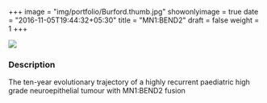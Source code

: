 +++
image = "img/portfolio/Burford.thumb.jpg"
showonlyimage = true
date = "2016-11-05T19:44:32+05:30"
title = "MN1:BEND2"
draft = false
weight = 1
+++
<!--more-->
![](/img/portfolio/Burford.jpg)
###	Description
The ten-year evolutionary trajectory of a highly recurrent paediatric high grade neuroepithelial tumour with MN1:BEND2 fusion

[Anna]: http://https://www.nature.com/articles/s41598-018-19389-9/ "MN1:BNEND2"